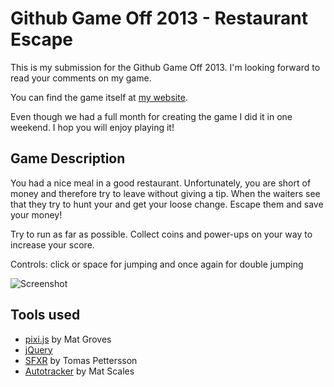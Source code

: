 # Github Game Off 2013 - Restaurant Escape

This is my submission for the Github Game Off 2013. I'm looking forward to read your comments on my game.

You can find the game itself at [my website](http://games.aleatic.com/game-off-2013/).

Even though we had a full month for creating the game I did it in one weekend. I hop you will enjoy playing it!

## Game Description

You had a nice meal in a good restaurant. Unfortunately, you are short of money and therefore try to leave without giving a tip. When the waiters see that they try to hunt your and get your loose change. Escape them and save your money!

Try to run as far as possible. Collect coins and power-ups on your way to increase your score.

Controls: click or space for jumping and once again for double jumping

![Screenshot](http://s27.postimg.org/7t8487wpf/screen.png)  

## Tools used

* [pixi.js](https://github.com/GoodBoyDigital/pixi.js) by Mat Groves
* [jQuery](http://www.jquery.com)
* [SFXR](http://www.drpetter.se/project_sfxr.html) by Tomas Pettersson
* [Autotracker](https://github.com/wibblymat/ld24/blob/master/autotracker.py) by Mat Scales